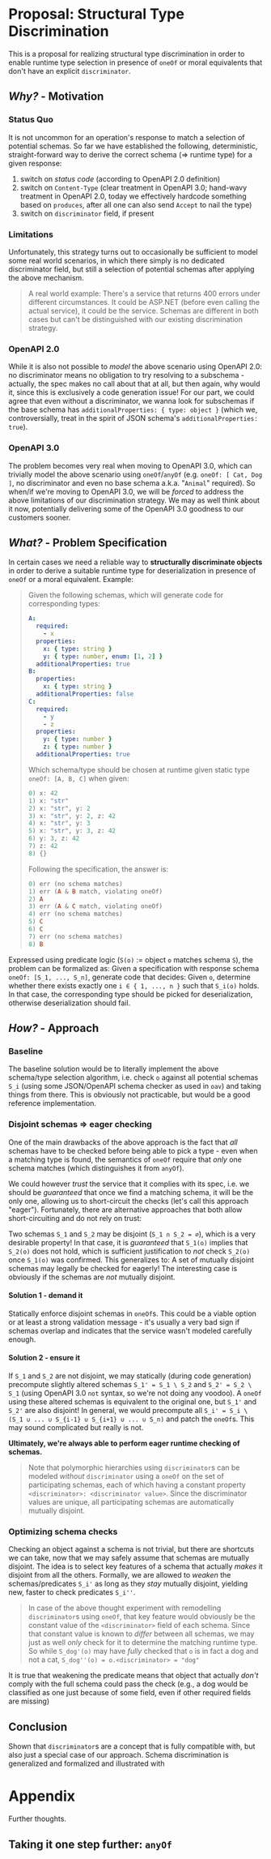 # Proposal: Structural Type Discrimination

This is a proposal for realizing structural type discrimination in order to enable runtime type selection in presence of `oneOf` or moral equivalents that don't have an explicit `discriminator`.

## *Why?* - Motivation

### Status Quo
It is not uncommon for an operation's response to match a selection of potential schemas.
So far we have established the following, deterministic, straight-forward way to derive the correct schema (⇒ runtime type) for a given response:
1. switch on *status code* (according to OpenAPI 2.0 definition)
2. switch on `Content-Type` (clear treatment in OpenAPI 3.0; hand-wavy treatment in OpenAPI 2.0, today we effectively hardcode something based on `produces`, after all one can also send `Accept` to nail the type)
3. switch on `discriminator` field, if present

### Limitations
Unfortunately, this strategy turns out to occasionally be sufficient to model some real world scenarios, in which there simply is no dedicated discriminator field, but still a selection of potential schemas after applying the above mechanism.

> A real world example: There's a service that returns 400 errors under different circumstances. It could be ASP.NET (before even calling the actual service), it could be the service. Schemas are different in both cases but can't be distinguished with our existing discrimination strategy.

### OpenAPI 2.0
While it is also not possible to *model* the above scenario using OpenAPI 2.0: no discriminator means no obligation to try resolving to a subschema - actually, the spec makes no call about that at all, but then again, why would it, since this is exclusively a code generation issue! For our part, we could agree that even without a discriminator, we wanna look for subschemas if the base schema has `additionalProperties: { type: object }` (which we, controversially, treat in the spirit of JSON schema's `additionalProperties: true`).

### OpenAPI 3.0
The problem becomes very real when moving to OpenAPI 3.0, which can trivially model the above scenario using `oneOf`/`anyOf` (e.g. `oneOf: [ Cat, Dog ]`, no discriminator and even no base schema a.k.a. "`Animal`" required). So when/if we're moving to OpenAPI 3.0, we will be *forced* to address the above limitations of our discrimination strategy. We may as well think about it now, potentially delivering some of the OpenAPI 3.0 goodness to our customers sooner.

## *What?* - Problem Specification

In certain cases we need a reliable way to **structurally discriminate objects** in order to derive a suitable runtime type for deserialization in presence of `oneOf` or a moral equivalent. Example:

> Given the following schemas, which will generate code for corresponding types:
>
> ``` YAML
> A:
>   required:
>     - x
>   properties:
>     x: { type: string }
>     y: { type: number, enum: [1, 2] }
>   additionalProperties: true
> B:
>   properties:
>     x: { type: string }
>   additionalProperties: false
> C:
>   required:
>     - y
>     - z
>   properties:
>     y: { type: number }
>     z: { type: number }
>   additionalProperties: true 
> ```
> 
> Which schema/type should be chosen at runtime given static type `oneOf: [A, B, C]` when given:
> ``` HASKELL
> 0) x: 42
> 1) x: "str"
> 2) x: "str", y: 2
> 3) x: "str", y: 2, z: 42
> 4) x: "str", y: 3
> 5) x: "str", y: 3, z: 42
> 6) y: 3, z: 42
> 7) z: 42
> 8) {}
> ```
> 
> Following the specification, the answer is:
> ``` HASKELL
> 0) err (no schema matches)
> 1) err (A & B match, violating oneOf)   
> 2) A
> 3) err (A & C match, violating oneOf)
> 4) err (no schema matches)
> 5) C
> 6) C
> 7) err (no schema matches)
> 8) B
> ```

Expressed using predicate logic (`S(o)` := object `o` matches schema `S`), the problem can be formalized as:
Given a specification with response schema `oneOf: [S_1, ..., S_n]`, generate code that decides:
Given `o`, determine whether there exists exactly one `i ∈ { 1, ..., n }` such that `S_i(o)` holds.
In that case, the corresponding type should be picked for deserialization, otherwise deserialization should fail.

## *How?* - Approach
### Baseline
The baseline solution would be to literally implement the above schema/type selection algorithm, i.e. check `o` against all potential schemas `S_i` (using some JSON/OpenAPI schema checker as used in `oav`) and taking things from there. This is obviously not practicable, but would be a good reference implementation.


### Disjoint schemas ⇒ eager checking
One of the main drawbacks of the above approach is the fact that *all* schemas have to be checked before being able to pick a type - even when a matching type is found, the semantics of `oneOf` require that *only* one schema matches (which distinguishes it from `anyOf`).

We could however *trust* the service that it complies with its spec, i.e. we should be *guaranteed* that once we find a matching schema, it will be the only one, allowing us to short-circuit the checks (let's call this approach "eager"). Fortunately, there are alternative approaches that both allow short-circuiting and do not rely on trust:

Two schemas `S_1` and `S_2` may be disjoint (`S_1 ∩ S_2 = ∅`), which is a very desirable property! In that case, it is *guaranteed* that `S_1(o)` implies that `S_2(o)` does not hold, which is  sufficient justification to *not* check `S_2(o)` once `S_1(o)` was confirmed. This generalizes to: A set of mutually disjoint schemas may legally be checked for eagerly! The interesting case is obviously if the schemas are *not* mutually disjoint.

#### Solution 1 - demand it
Statically enforce disjoint schemas in `oneOf`s. This could be a viable option or at least a strong validation message - it's usually a very bad sign if schemas overlap and indicates that the service wasn't modeled carefully enough.

#### Solution 2 - ensure it
If `S_1` and `S_2` are not disjoint, we may statically (during code generation) precompute slightly altered schemas `S_1' = S_1 \ S_2` and `S_2' = S_2 \ S_1` (using OpenAPI 3.0 `not` syntax, so we're not doing any voodoo). A `oneOf` using these altered schemas is equivalent to the original one, but `S_1'` and `S_2'` are also disjoint! In general, we would precompute all `S_i' = S_i \ (S_1 ∪ ... ∪ S_{i-1} ∪ S_{i+1} ∪ ... ∪ S_n)` and patch the `oneOf`s. This may sound complicated but really is not.

**Ultimately, we're always able to perform eager runtime checking of schemas.**

> Note that polymorphic hierarchies using `discriminator`s can be modeled *without* `discriminator` using a `oneOf` on the set of participating schemas, each of which having a constant property `<discriminator>: <discriminator value>`. Since the discriminator values are unique, all participating schemas are automatically mutually disjoint.


### Optimizing schema checks

Checking an object against a schema is not trivial, but there are shortcuts we can take, now that we may safely assume that schemas are mutually disjoint.
The idea is to select key features of a schema that actually *makes* it disjoint from all the others.
Formally, we are allowed to *weaken* the schemas/predicates `S_i'` as long as they *stay* mutually disjoint, yielding new, faster to check predicates `S_i''`.

> In case of the above thought experiment with remodelling `discriminator`s using `oneOf`, that key feature would obviously be the constant value of the `<discriminator>` field of each schema.
> Since that constant value is known to *differ* between all schemas, we may just as well *only* check for it to determine the matching runtime type.
> So while `S_dog'(o)` may have *fully* checked that `o` is in fact a dog and not a cat, `S_dog''(o) = o.<discriminator> = "dog"`

It is true that weakening the predicate means that object that actually *don't* comply with the full schema could pass the check (e.g., a dog would be classified as one just because of some field, even if other required fields are missing)


## Conclusion
Shown that `discriminator`s are a concept that is fully compatible with, but also just a special case of our approach.
Schema discrimination is generalized and formalized and illustrated with 

# Appendix

Further thoughts.

## Taking it one step further: `anyOf`